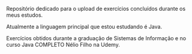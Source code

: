 Repositório dedicado para o upload de exercícios concluídos durante os meus estudos.

Atualmente a linguagem principal que estou estudando é Java.

Exercícios obtidos durante a graduação de Sistemas de Informação e no curso Java COMPLETO Nélio Filho na Udemy.
